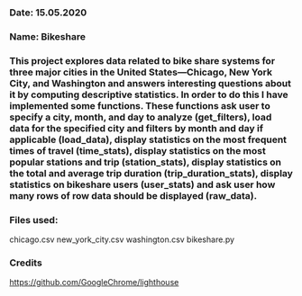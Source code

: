 ### Date: 15.05.2020


### Name: Bikeshare


### This project explores data related to bike share systems for three major cities in the United States—Chicago, New York City, and Washington and answers interesting questions about it by computing descriptive statistics. In order to do this I have implemented some functions. These functions ask user to specify a city, month, and day to analyze (get_filters), load data for the specified city and filters by month and day if applicable (load_data), display statistics on the most frequent times of travel (time_stats), display statistics on the most popular stations and trip (station_stats), display statistics on the total and average trip duration (trip_duration_stats), display statistics on bikeshare users (user_stats) and ask user how many rows of row data should be displayed (raw_data).



### Files used:
chicago.csv
new_york_city.csv
washington.csv
bikeshare.py

### Credits
https://github.com/GoogleChrome/lighthouse
